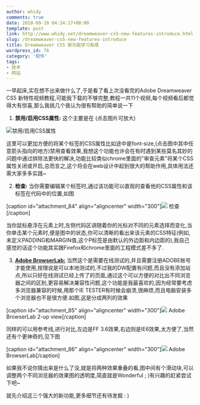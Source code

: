 ```yaml
---
author: whidy
comments: true
date: 2010-09-18 04:24:17+00:00
template: post
link: http://www.whidy.net/dreamweaver-cs5-new-features-introduce.html
slug: /dreamweaver-cs5-new-features-introduce
title: Dreamweaver CS5 新功能学习有感
wordpress_id: 76
category: '软件'
tags:
- 技术
- 网站
---
```


一早起床,实在想不出来做什么了,于是看了看上次没看完的Adobe Dreamweaver CS5 新特性视频教程,可能我下载的不够完整,教程一共11个视频,每个视频看后都觉得大有惊喜,那么我挑几个我认为很有帮助的简单说一下



	
  1. **禁用/启用CSS属性:**
这个主要是在
(点击图片可放大)

![禁用/启用CSS属性](http://www.whidy.net/wp-content/uploads/2010/09/cssEnable-300x99.png)

这里可以更加方便的将某个标签的CSS属性比如途中是font-size,(点击图中其中任意箭头指向的地方)禁用查看效果,我想这个功能也许会在有时遇到某些莫名其妙的问题中通过排除法更快的解决,功能比较类似chrome里面的"审查元素"将某个CSS属性关闭或开启,总而言之,这个将会在web设计中起到很大的帮助作用,具体用法还需大家多多实践~

	
  2. **检查:**
当你需要编辑某个标签时,通过该功能可以直观的查看他的CSS属性和该标签在代码中的位置,如图

[caption id="attachment_84" align="aligncenter" width="300"][![](http://www.whidy.net/wp-content/uploads/2010/09/cssInspect-300x104.png)](/wp-content/uploads/2010/09/cssInspect.png) 检查[/caption]

当你鼠标悬浮在元素上时,左侧代码区讲随着你的光标对不同的元素选择而变化,当你单击某个元素时,便是图中的状态,你可以清晰的看出来该元素的CSS特征(例如,未定义PADDING和MARGIN值,这个P标签是由默认的外边距和内边距的),我自己感觉的话这个功能其实跟Firefox和chrome里面的工程模式差不多了.

	
  3. [**Adobe BrowserLab:**](https://browserlab.adobe.com/en-us/index.html)
当然这个是需要在线测试的,并且需要注册ADOBE帐号才能使用,按理说是可以本地测试的,不过我的DW配置有问题,而且没有添加站点,所以只好在线测试已经上传了的页面,通过这个可以方便的对比出不同浏览器之间的区别,更容易解决兼容性问题,这个功能是我最喜欢的,因为经常要考虑多浏览器兼容的时候,用那个IE TESTER有时候会崩溃,很麻烦,而且电脑安装多个浏览器也不是很方便.如图,这是分成两列的效果

[caption id="attachment_85" align="aligncenter" width="300"][![](http://www.whidy.net/wp-content/uploads/2010/09/browserLab1-300x187.png)](/wp-content/uploads/2010/09/browserLab1.png) Adobe BrowserLab 2-up view[/caption]

同样的可以用参考线,进行对比,左边是FF 3.6效果,右边则是IE6效果,太方便了,当然还有个更神奇的,见下图

[caption id="attachment_86" align="aligncenter" width="300"][![](http://www.whidy.net/wp-content/uploads/2010/09/browserLab2-300x175.png)](/wp-content/uploads/2010/09/browserLab2.png) Adobe BrowserLab[/caption]

如果我不说你猜出来是什么了没,就是将两种效果重叠的看,图中间有个滑动块,可以调整两个不同浏览器的效果图的透明度,简直就是Wonderful ; )有兴趣的赶紧尝试下吧~


就先介绍这三个强大的新功能,更多细节还有待发掘 : )

